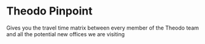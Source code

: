 Theodo Pinpoint
===============

Gives you the travel time matrix between every member of the Theodo team and all the potential new offices we are visiting
